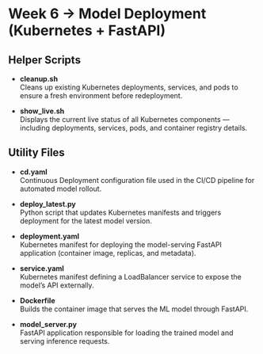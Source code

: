 # Week 6 → Model Deployment (Kubernetes + FastAPI)

## Helper Scripts

- **cleanup.sh**  
  Cleans up existing Kubernetes deployments, services, and pods to ensure a fresh environment before redeployment.

- **show_live.sh**  
  Displays the current live status of all Kubernetes components — including deployments, services, pods, and container registry details.

## Utility Files

- **cd.yaml**  
  Continuous Deployment configuration file used in the CI/CD pipeline for automated model rollout.

- **deploy_latest.py**  
  Python script that updates Kubernetes manifests and triggers deployment for the latest model version.

- **deployment.yaml**  
  Kubernetes manifest for deploying the model-serving FastAPI application (container image, replicas, and metadata).

- **service.yaml**  
  Kubernetes manifest defining a LoadBalancer service to expose the model’s API externally.

- **Dockerfile**  
  Builds the container image that serves the ML model through FastAPI.

- **model_server.py**  
  FastAPI application responsible for loading the trained model and serving inference requests.

